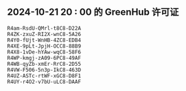 ## 2024-10-21 20 : 00 的 GreenHub 许可证
```
R4am-RsdU-QMrl-t8C8-D22A
R4ZK-zxuZ-RI2X-wnC8-5A26
R4Y0-fUjt-WnHB-4ZC8-EDB4
R4XE-9pLt-JpjH-OCC8-88B9
R4X8-1vDe-hYAw-wqC8-58F6
R4WP-kmgj-zA09-6PC8-49AF
R4WB-qyZb-xmEr-RrC8-2D55
R4VW-F506-5n3p-IkC8-463D
R4UZ-ASTc-rtWF-xGC8-D8F1
R4UY-r4O2-v7bU-uLC8-DAAF
```

